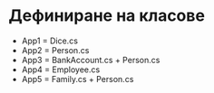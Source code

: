 # Дефиниране на класове
- App1 = Dice.cs 
- App2 = Person.cs
- App3 = BankAccount.cs + Person.cs 
- App4 = Employee.cs
- App5 = Family.cs + Person.cs